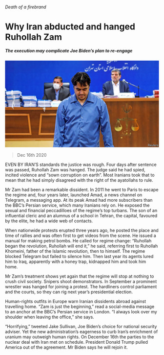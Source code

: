 ###### Death of a firebrand

# Why Iran abducted and hanged Ruhollah Zam 

##### The execution may complicate Joe Biden’s plan to re-engage 

![image](images/20201219_MAP502.jpg) 

> Dec 16th 2020 


EVEN BY IRAN’S standards the justice was rough. Four days after sentence was passed, Ruhollah Zam was hanged. The judge said he had spied, incited violence and “sown corruption on earth”. Most Iranians took that to mean that he had simply disagreed with the right of the ayatollahs to rule.


Mr Zam had been a remarkable dissident. In 2011 he went to Paris to escape the regime and, four years later, launched Amad, a news channel on Telegram, a messaging app. At its peak Amad had more subscribers than the BBC’s Persian service, which many Iranians rely on. He exposed the sexual and financial peccadilloes of the regime’s top turbans. The son of an influential cleric and an alumnus of a school in Tehran, the capital, favoured by the elite, he had a wide web of contacts.



When nationwide protests erupted three years ago, he posted the place and time of rallies and was often first to get videos from the scene. He issued a manual for making petrol bombs. He called for regime change: “Ruhollah began the revolution, Ruhollah will end it,” he said, referring first to Ruhollah Khomeini, father of the Islamic revolution, then to himself. The regime blocked Telegram but failed to silence him. Then last year its agents lured him to Iraq, apparently with a honey trap, kidnapped him and took him home.


Mr Zam’s treatment shows yet again that the regime will stop at nothing to crush civil society. Snipers shoot demonstrators. In September a prominent wrestler was hanged for joining a protest. The hardliners control parliament and the courts, so they can rig next year’s presidential election.


Human-rights outfits in Europe warn Iranian dissidents abroad against travelling home. “Zam is just the beginning,” read a social-media message to an anchor at the BBC’s Persian service in London. “I always look over my shoulder when leaving the office,” she says.


“Horrifying,” tweeted Jake Sullivan, Joe Biden’s choice for national security adviser. Yet the new administration’s eagerness to curb Iran’s enrichment of uranium may outweigh human rights. On December 16th the parties to the nuclear deal with Iran met on schedule. President Donald Trump pulled America out of the agreement. Mr Biden says he will rejoin it.


